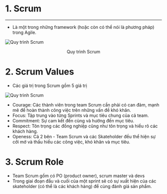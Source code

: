 # 1. Scrum

---

- Là một trong những framework (hoặc còn có thể nói là phương pháp) trong Agile.

![Quy trình Scrum](https://www.ubuntupit.com/wp-content/uploads/2021/04/Best-Agile-Frameworks_-Essential-for-Software-Development.jpg)

<div align="center">
  Quy trình Scrum
</div>

# 2. Scrum Values

- Các giá trị trong Scrum gồm 5 giá trị

![Quy trình Scrum](https://scrumorg-website-prod.s3.amazonaws.com/drupal/inline-images/The%20Scrum%20Values%20%28color%29.png)

- Courage: Các thành viên trong team Scrum cần phải có can đảm, mạnh mẽ để hoàn thành công việc trên những vấn đề khó khăn.
- Focus: Tập trung vào từng Sprints và mục tiêu chung của cả team.
- Commitment: Sự cam kết đến cùng và hướng đến mục tiêu.
- Respect: Tôn trọng các đồng nghiệp cũng như tôn trọng và hiểu rõ các khách hàng.
- Openess: Cả 2 bên - Team Scrum và các Skateholder đều thể hiện sự cởi mở và thấu hiểu các công việc, khó khăn và mục tiêu.

# 3. Scrum Role

- Team Scrum gồm có PO (product owner), scrum master và devs
- Trong giai đoạn đầu và cuối của một sprint sẽ có sự xuất hiện của các skateholder (có thể là các khách hàng) để cùng đánh giá sản phẩm.
